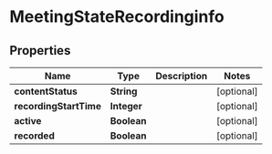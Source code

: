 
# MeetingStateRecordinginfo

## Properties
Name | Type | Description | Notes
------------ | ------------- | ------------- | -------------
**contentStatus** | **String** |  |  [optional]
**recordingStartTime** | **Integer** |  |  [optional]
**active** | **Boolean** |  |  [optional]
**recorded** | **Boolean** |  |  [optional]



